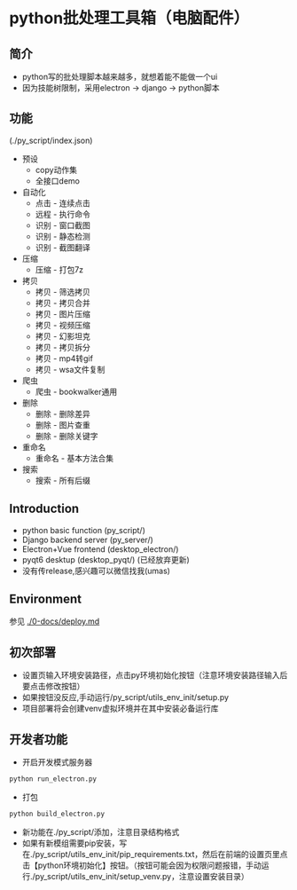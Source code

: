# python批处理工具箱（电脑配件）


## 简介
- python写的批处理脚本越来越多，就想着能不能做一个ui
- 因为技能树限制，采用electron -> django -> python脚本


## 功能
(./py_script/index.json)
- 预设
  - copy动作集
  - 全接口demo
- 自动化
  - 点击 - 连续点击
  - 远程 - 执行命令
  - 识别 - 窗口截图
  - 识别 - 静态检测
  - 识别 - 截图翻译
- 压缩
  - 压缩 - 打包7z
- 拷贝
  - 拷贝 - 筛选拷贝
  - 拷贝 - 拷贝合并
  - 拷贝 - 图片压缩
  - 拷贝 - 视频压缩
  - 拷贝 - 幻影坦克
  - 拷贝 - 拷贝拆分
  - 拷贝 - mp4转gif
  - 拷贝 - wsa文件复制
- 爬虫
  - 爬虫 - bookwalker通用
- 删除
  - 删除 - 删除差异
  - 删除 - 图片查重
  - 删除 - 删除关键字
- 重命名
  - 重命名 - 基本方法合集
- 搜索
  - 搜索 - 所有后缀

## Introduction
- python basic function (py_script/)
- Django backend server (py_server/)
- Electron+Vue frontend (desktop_electron/)
- pyqt6 desktup (desktop_pyqt/) (已经放弃更新)
- 没有传release,感兴趣可以微信找我(umas)

## Environment
参见 [./0-docs/deploy.md](https://github.com/umas2022/pctools/blob/main/0-docs/deploy.md)


## 初次部署
- 设置页输入环境安装路径，点击py环境初始化按钮（注意环境安装路径输入后要点击修改按钮）
- 如果按钮没反应,手动运行/py_script/utils_env_init/setup.py
- 项目部署将会创建venv虚拟环境并在其中安装必备运行库


## 开发者功能
- 开启开发模式服务器

```bash
python run_electron.py
```

- 打包

```bash
python build_electron.py
```

- 新功能在./py_script/添加，注意目录结构格式
- 如果有新模组需要pip安装，写在./py_script/utils_env_init/pip_requirements.txt，然后在前端的设置页里点击【python环境初始化】按钮。（按钮可能会因为权限问题报错，手动运行./py_script/utils_env_init/setup_venv.py，注意设置安装目录）



